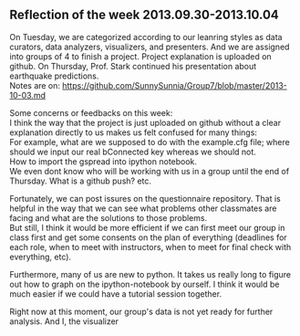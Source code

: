 Reflection of the week 2013.09.30-2013.10.04  
-------------------------
On Tuesday, we are categorized according to our leanring styles as data curators, data analyzers, visualizers, and presenters. And we are assigned into groups of 4 to finish a project. Project explanation is uploaded on github.
On Thursday, Prof. Stark continued his presentation about earthquake predictions.  
Notes are on: https://github.com/SunnySunnia/Group7/blob/master/2013-10-03.md  

Some concerns or feedbacks on this week:  
I think the way that the project is just uploaded on github without a clear explanation directly to us makes us felt confused for many things:  
For example, what are we supposed to do with the example.cfg file; where should we input our real bConnected key whereas we should not.  
How to import the gspread into ipython notebook.  
We even dont know who will be working with us in a group until the end of Thursday.
What is a github push?
etc.  

Fortunately, we can post issures on the questionnaire repository. That is helpful in the way that we can see what problems other classmates are facing and what are the solutions to those problems.  
But still, I think it would be more efficient if we can first meet our group in class first and get some consents on the plan of everything (deadlines for each role, when to meet with instructors, when to meet for final check with everything, etc).  

Furthermore, many of us are new to python. It takes us really long to figure out how to graph on the ipython-notebook by ourself. I think it would be much easier if we could have a tutorial session together.

Right now at this moment, our group's data is not yet ready for further analysis. And I, the visualizer
